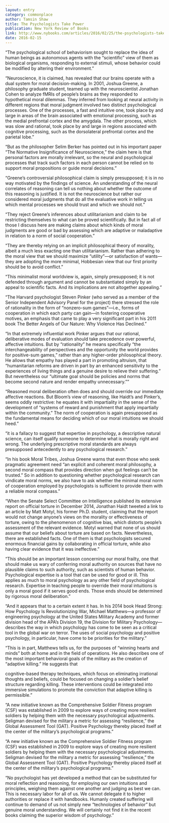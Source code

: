 ```yaml
---
layout: entry
category: commonplace
author: Tamsin Shaw
title: The Psychologists Take Power
publication: New York Review of Books
link: http://www.nybooks.com/articles/2016/02/25/the-psychologists-take-power/
date: 2016-02-15
---
```


“The psychological school of behaviorism sought to replace the idea of human beings as autonomous agents with the “scientific” view of them as biological organisms, responding to external stimuli, whose behavior could be modified by altering their environment.”

“Neuroscience, it is claimed, has revealed that our brains operate with a dual system for moral decision-making. In 2001, Joshua Greene, a philosophy graduate student, teamed up with the neuroscientist Jonathan Cohen to analyze fMRIs of people’s brains as they responded to hypothetical moral dilemmas. They inferred from looking at neural activity in different regions that moral judgment involved two distinct psychological processes. One of the processes, a fast and intuitive one, took place by and large in areas of the brain associated with emotional processing, such as the medial prefrontal cortex and the amygdala. The other process, which was slow and rational, took place by and large in regions associated with cognitive processing, such as the dorsolateral prefrontal cortex and the parietal lobe.”

“But as the philosopher Selim Berker has pointed out in his important paper “The Normative Insignificance of Neuroscience,” the claim here is that personal factors are morally irrelevant, so the neural and psychological processes that track such factors in each person cannot be relied on to support moral propositions or guide moral decisions.”

“Greene’s controversial philosophical claim is simply presupposed; it is in no way motivated by the findings of science. An understanding of the neural correlates of reasoning can tell us nothing about whether the outcome of this reasoning is justified. It is not the neuroscience but rather our considered moral judgments that do all the evaluative work in telling us which mental processes we should trust and which we should not.”

“They reject Greene’s inferences about utilitarianism and claim to be restricting themselves to what can be proved scientifically. But in fact all of those I discuss here are making claims about which kinds of moral judgments are good or bad by assessing which are adaptive or maladaptive in relation to a norm of social cooperation.”

“They are thereby relying on an implicit philosophical theory of morality, albeit a much less exacting one than utilitarianism. Rather than adhering to the moral view that we should maximize “utility”—or satisfaction of wants—they are adopting the more minimal, Hobbesian view that our first priority should be to avoid conflict.”

“This minimalist moral worldview is, again, simply presupposed; it is not defended through argument and cannot be substantiated simply by an appeal to scientific facts. And its implications are not altogether appealing.”

“The Harvard psychologist Steven Pinker (who served as a member of the Senior Independent Advisory Panel for the project) there stressed the role of rationality in the form of “nonzero-sum games”—i.e., forms of cooperation in which each party can gain—in fostering cooperative motives, an emphasis that came to play a very significant part in his 2011 book The Better Angels of Our Nature: Why Violence Has Declined.”

“In that extremely influential work Pinker argues that our rational, deliberative modes of evaluation should take precedence over powerful, affective intuitions. But by “rationality” he means specifically “the interchangeability of perspectives and the opportunity the world provides for positive-sum games,” rather than any higher-order philosophical theory. He allows that empathy has played a part in promoting altruism, that “humanitarian reforms are driven in part by an enhanced sensitivity to the experiences of living things and a genuine desire to relieve their suffering.” But nevertheless our “ultimate goal should be policies and norms that become second nature and render empathy unnecessary.””

“Reasoned moral deliberation often does and should override our immediate affective reactions. But Bloom’s view of reasoning, like Haidt’s and Pinker’s, seems oddly restrictive: he equates it with impartiality in the sense of the development of “systems of reward and punishment that apply impartially within the community.” The norm of cooperation is again presupposed as the fundamental means for deciding which of our moral intuitions we should heed.”

“it is a fallacy to suggest that expertise in psychology, a descriptive natural science, can itself qualify someone to determine what is morally right and wrong. The underlying prescriptive moral standards are always presupposed antecedently to any psychological research.”

“In his book Moral Tribes, Joshua Greene warns that even those who seek pragmatic agreement need “an explicit and coherent moral philosophy, a second moral compass that provides direction when gut feelings can’t be trusted.” So in addition to questioning whether psychological research can vindicate moral norms, we also have to ask whether the minimal moral norm of cooperation employed by psychologists is sufficient to provide them with a reliable moral compass.”

“When the Senate Select Committee on Intelligence published its extensive report on official torture in December 2014, Jonathan Haidt tweeted a link to an article by Matt Motyl, his former Ph.D. student, claiming that the report would not change anyone’s views on the morality or effectiveness of torture, owing to the phenomenon of cognitive bias, which distorts people’s assessment of the relevant evidence. Motyl warned that none of us should assume that our beliefs about torture are based on facts. Nevertheless, there are established facts. One of them is that psychologists secured enormous financial gains by collaborating in official torture, while also having clear evidence that it was ineffective.”

“This should be an important lesson concerning our moral frailty, one that should make us wary of conferring moral authority on sources that have no plausible claims to such authority, such as scientists of human behavior. Psychological expertise is a tool that can be used for good or ill. This applies as much to moral psychology as any other field of psychological research. Expertise in teaching people to override their moral intuitions is only a moral good if it serves good ends. Those ends should be determined by rigorous moral deliberation.”

“And it appears that to a certain extent it has. In his 2014 book Head Strong: How Psychology Is Revolutionizing War, Michael Matthews—a professor of engineering psychology at the United States Military Academy and former division head of the APA’s Division 19, the Division for Military Psychology—describes the way in which psychology has come to be seen as a critical tool in the global war on terror. The uses of social psychology and positive psychology, in particular, have come to be priorities for the military.”

“This is in part, Matthews tells us, for the purposes of “winning hearts and minds” both at home and in the field of operations. He also describes one of the most important behavioral goals of the military as the creation of “adaptive killing.” He suggests that

cognitive-based therapy techniques, which focus on eliminating irrational thoughts and beliefs, could be focused on changing a soldier’s belief structure regarding killing. These interventions could be integrated into immersive simulations to promote the conviction that adaptive killing is permissible.”

“A new initiative known as the Comprehensive Soldier Fitness program (CSF) was established in 2009 to explore ways of creating more resilient soldiers by helping them with the necessary psychological adjustments. Seligman devised for the military a metric for assessing “resilience,” the Global Assessment Tool (GAT). Positive Psychology thereby placed itself at the center of the military’s psychological programs.”

“A new initiative known as the Comprehensive Soldier Fitness program (CSF) was established in 2009 to explore ways of creating more resilient soldiers by helping them with the necessary psychological adjustments. Seligman devised for the military a metric for assessing “resilience,” the Global Assessment Tool (GAT). Positive Psychology thereby placed itself at the center of the military’s psychological programs.”

“No psychologist has yet developed a method that can be substituted for moral reflection and reasoning, for employing our own intuitions and principles, weighing them against one another and judging as best we can. This is necessary labor for all of us. We cannot delegate it to higher authorities or replace it with handbooks. Humanly created suffering will continue to demand of us not simply new “technologies of behavior” but genuine moral understanding. We will certainly not find it in the recent books claiming the superior wisdom of psychology.”
